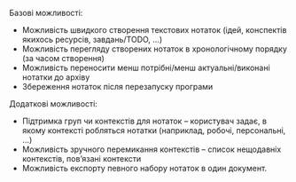 Базові можливості:
+ Можливість швидкого створення текстових нотаток (ідей, конспектів якихось ресурсів, завдань/TODO, …)
+ Можливість перегляду створених нотаток в хронологічному порядку (за часом створення)
+ Можливість переносити менш потрібні/менш актуальні/виконані нотатки до архіву
+ Збереження нотаток після перезапуску програми

Додаткові можливості:
+ Підтримка груп чи контекстів для нотаток – користувач задає, в якому контексті робляться нотатки (наприклад, робочі, персональні, …) 
+ Можливість зручного перемикання контекстів – список нещодавніх контекстів, пов’язані контексти
+ Можливість експорту певного набору нотаток в один документ.

